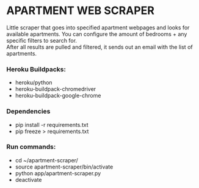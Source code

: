 # APARTMENT WEB SCRAPER
Little scraper that goes into specified apartment webpages and looks for available apartments. You can configure the amount of bedrooms + any specific filters to search for.  
After all results are pulled and filtered, it sends out an email with the list of apartments.

### Heroku Buildpacks:
- heroku/python
- heroku-buildpack-chromedriver
- heroku-buildpack-google-chrome

### Dependencies
- pip install -r requirements.txt
- pip freeze > requirements.txt

### Run commands:
- cd ~/apartment-scraper/
- source apartment-scraper/bin/activate
- python app/apartment-scraper.py
- deactivate
